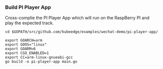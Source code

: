 ### Build PI Player App

Cross-complie the PI Player App which will run on the RaspBerry PI and play the expected track.

```
cd $GOPATH/src/github.com/kubeedge/examples/wechat-demo/pi-player-app/
```

```
export GOARCH=arm
export GOOS="linux"
export GOARM=6
export CGO_ENABLED=1
export CC=arm-linux-gnueabi-gcc
go build -o pi-player-app main.go
```
